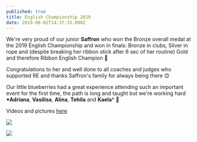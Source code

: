 ```yaml
---
published: true
title: English Championship 2019
date: 2019-06-02T14:37:15.098Z
---
```

We're very proud of our junior **Saffron** who won the Bronze overall medal at the 2019 English Championship and won in finals: Bronze in clubs, Silver in rope and (despite breaking her ribbon stick after 6 sec of her routine) Gold and therefore Ribbon English Champion 💪

Congratulations to her and well done to all coaches and judges who supported RE and thanks Saffron's family for always being there 😊

Our little blueberries had a great experience attending such an important event for the first time, the path is long and taught but we're working hard **\*Adriana**, **Vasilisa**, **Alina**, **Tehila** and **Kaela*** 💜

Videos and pictures [here](https://www.instagram.com/p/ByPI-abhHoj/)

![](/assets/61924335_2179967498767833_7517858287597912064_n.jpg)

![](/assets/62229713_2179967568767826_8540997966557609984_n.jpg)

